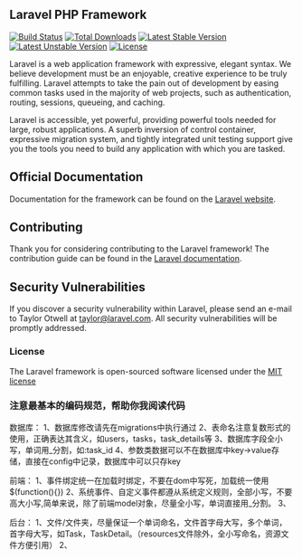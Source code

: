 ## Laravel PHP Framework

[![Build Status](https://travis-ci.org/laravel/framework.svg)](https://travis-ci.org/laravel/framework)
[![Total Downloads](https://poser.pugx.org/laravel/framework/d/total.svg)](https://packagist.org/packages/laravel/framework)
[![Latest Stable Version](https://poser.pugx.org/laravel/framework/v/stable.svg)](https://packagist.org/packages/laravel/framework)
[![Latest Unstable Version](https://poser.pugx.org/laravel/framework/v/unstable.svg)](https://packagist.org/packages/laravel/framework)
[![License](https://poser.pugx.org/laravel/framework/license.svg)](https://packagist.org/packages/laravel/framework)

Laravel is a web application framework with expressive, elegant syntax. We believe development must be an enjoyable, creative experience to be truly fulfilling. Laravel attempts to take the pain out of development by easing common tasks used in the majority of web projects, such as authentication, routing, sessions, queueing, and caching.

Laravel is accessible, yet powerful, providing powerful tools needed for large, robust applications. A superb inversion of control container, expressive migration system, and tightly integrated unit testing support give you the tools you need to build any application with which you are tasked.

## Official Documentation

Documentation for the framework can be found on the [Laravel website](http://laravel.com/docs).

## Contributing

Thank you for considering contributing to the Laravel framework! The contribution guide can be found in the [Laravel documentation](http://laravel.com/docs/contributions).

## Security Vulnerabilities

If you discover a security vulnerability within Laravel, please send an e-mail to Taylor Otwell at taylor@laravel.com. All security vulnerabilities will be promptly addressed.

### License

The Laravel framework is open-sourced software licensed under the [MIT license](http://opensource.org/licenses/MIT)


### 注意最基本的编码规范，帮助你我阅读代码

数据库：
1、数据库修改请先在migrations中执行通过
2、表命名注意复数形式的使用，正确表达其含义，如users，tasks，task_details等
3、数据库字段全小写，单词用_分割，如:task_id
4、参数类数据可以不在数据库中key->value存储，直接在config中记录，数据库中可以只存key

前端：
1、事件绑定统一在加载时绑定，不要在dom中写死，加载统一使用$(function(){})
2、系统事件、自定义事件都遵从系统定义规则，全部小写，不要高大小写,简单来说，除了前端model对象，尽量全小写，单词直接用_分割。
3、


后台：
1、文件/文件夹，尽量保证一个单词命名，文件首字母大写，多个单词，首字母大写，如Task，TaskDetail。（resources文件除外，全小写命名，资源文件方便引用）
2、
